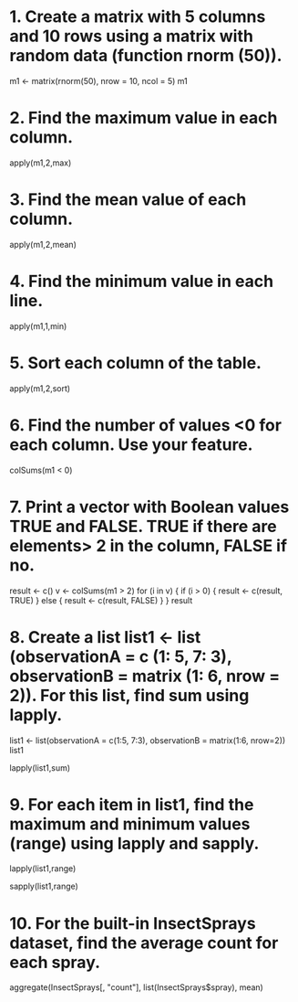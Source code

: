 # 1. Create a matrix with 5 columns and 10 rows using a matrix with random data (function rnorm (50)).
m1 <- matrix(rnorm(50), nrow = 10, ncol = 5)
m1

# 2. Find the maximum value in each column.
apply(m1,2,max)

# 3. Find the mean value of each column.
apply(m1,2,mean)

# 4. Find the minimum value in each line.
apply(m1,1,min)

# 5. Sort each column of the table.
apply(m1,2,sort)

# 6. Find the number of values <0 for each column. Use your feature.
colSums(m1 < 0)

# 7. Print a vector with Boolean values TRUE and FALSE. TRUE if there are elements> 2 in the column, FALSE if no.
result <- c()
v <- colSums(m1 > 2)
for (i in v) {
  if (i > 0) {
    result <- c(result, TRUE)
  }
  else {
  result <- c(result, FALSE)
  }
}
result

# 8. Create a list list1 <- list (observationA = c (1: 5, 7: 3), observationB = matrix (1: 6, nrow = 2)). For this list, find sum using lapply.
list1 <- list(observationA = c(1:5, 7:3), observationB = matrix(1:6, nrow=2))
list1

lapply(list1,sum)

# 9. For each item in list1, find the maximum and minimum values (range) using lapply and sapply.
lapply(list1,range)

sapply(list1,range)

# 10. For the built-in InsectSprays dataset, find the average count for each spray.
aggregate(InsectSprays[, "count"], list(InsectSprays$spray), mean)

